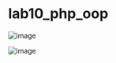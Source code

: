 # lab10_php_oop

![image](https://github.com/AbiyanfarasDanuyasa/lab10_php_oop/assets/115562487/6065c818-af06-48e9-9772-ef0c594ec1f2)



![image](https://github.com/AbiyanfarasDanuyasa/lab10_php_oop/assets/115562487/ad5262ad-e02b-44d9-bdb4-08de5120da7e)


